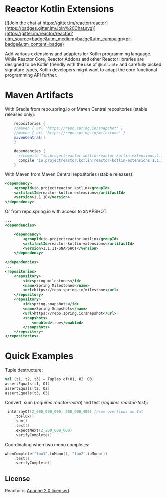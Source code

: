 # Reactor Kotlin Extensions

[![Join the chat at https://gitter.im/reactor/reactor](https://badges.gitter.im/Join%20Chat.svg)](https://gitter.im/reactor/reactor?utm_source=badge&utm_medium=badge&utm_campaign=pr-badge&utm_content=badge)

Add various extensions and adapters for Kotlin programming language. While Reactor Core, Reactor Addons and other Reactor libraries 
are designed to be Kotlin friendly with the use of `@Nullable` and carefully picked signature types, Kotlin developers might 
want to adapt the core functional programming API further.

# Maven Artifacts

With Gradle from repo.spring.io or Maven Central repositories (stable releases only):

```groovy
    repositories {
	//maven { url 'https://repo.spring.io/snapshot' }
	//maven { url 'https://repo.spring.io/milestone' }
	mavenCentral()
    }

    dependencies {
      //compile "io.projectreactor.kotlin:reactor-kotlin-extensions:1.1.11-SNAPSHOT"
      compile "io.projectreactor.kotlin:reactor-kotlin-extensions:1.1.10"
    }
```

With Maven from Maven Central repositories (stable releases):

```xml
<dependency>
    <groupId>io.projectreactor.kotlin</groupId>
    <artifactId>reactor-kotlin-extensions</artifactId>
    <version>1.1.10</version>
</dependency>
```

Or from repo.spring.io with access to SNAPSHOT: 

```xml
...
<dependencies>

	<dependency>
	    <groupId>io.projectreactor.kotlin</groupId>
	    <artifactId>reactor-kotlin-extensions</artifactId>
	    <version>1.1.11-SNAPSHOT</version>
	</dependency>
	
</dependencies>
...
<repositories>
	<repository>
		<id>spring-milestones</id>
		<name>Spring Milestones</name>
		<url>https://repo.spring.io/milestone</url>
	</repository>
	<repository>
		<id>spring-snapshots</id>
		<name>Spring Snapshots</name>
		<url>https://repo.spring.io/snapshot</url>
		<snapshots>
			<enabled>true</enabled>
		</snapshots>
	</repository>
</repositories>

```

# Quick Examples

Tuple destructure:
```kotlin
val (t1, t2, t3) = Tuples.of(O1, O2, O3)
assertEquals(t1, O1)
assertEquals(t2, O2)
assertEquals(t3, O3)
```

Convert, sum (*requires reactor-extra*) and test (*requires reactor-test*):
```kotlin
 intArrayOf(2_000_000_000, 200_000_000) //sum overflows an Int
	.toFlux()
	.sum()
	.test()
	.expectNext(2_200_000_000)
	.verifyComplete()
```

Coordinating when two mono completes:
```kotlin
whenComplete("foo1".toMono(), "foo2".toMono())
	.test()
	.verifyComplete()
```

## License

Reactor is [Apache 2.0 licensed](https://www.apache.org/licenses/LICENSE-2.0.html).

